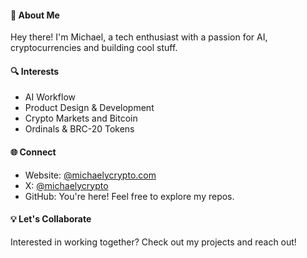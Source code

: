 #### 🚀 About Me
Hey there! I'm Michael, a tech enthusiast with a passion for AI, cryptocurrencies and building cool stuff.

#### 🔍 Interests
- AI Workflow
- Product Design & Development
- Crypto Markets and Bitcoin
- Ordinals & BRC-20 Tokens

#### 🌐 Connect

- Website: [@michaelycrypto.com](https://michaelycrypto.github.io/)
- X: [@michaelycrypto](https://twitter.com/michaelycrypto)
- GitHub: You're here! Feel free to explore my repos.

#### 💡 Let's Collaborate
Interested in working together? Check out my projects and reach out!
